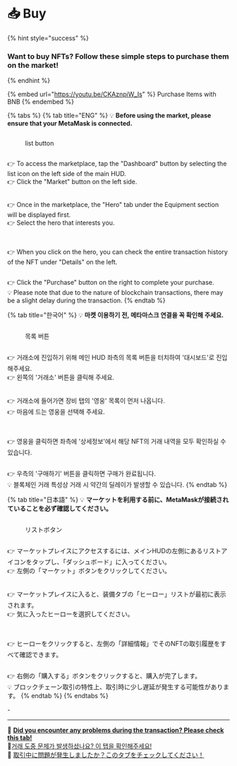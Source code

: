 # 📥 Buy

{% hint style="success" %}
### **Want to buy NFTs?** Follow these simple steps to purchase them on the market!
{% endhint %}



{% embed url="https://youtu.be/CKAznpiW_Is" %}
Purchase Items with BNB
{% endembed %}

{% tabs %}
{% tab title="ENG" %}
💡 **Before using the market, please ensure that your MetaMask is connected.**

<figure><img src="../../../.gitbook/assets/image (695).png" alt=""><figcaption><p> list button</p></figcaption></figure>

<figure><img src="../../../.gitbook/assets/image (756).png" alt=""><figcaption></figcaption></figure>

👉 To access the marketplace, tap the "Dashboard" button by selecting the list icon on the left side of the main HUD.\
👉 Click the "Market" button on the left side.

<figure><img src="../../../.gitbook/assets/image (757).png" alt=""><figcaption></figcaption></figure>

👉 Once in the marketplace, the "Hero" tab under the Equipment section will be displayed first.\
👉 Select the hero that interests you.



<figure><img src="../../../.gitbook/assets/image (758).png" alt=""><figcaption></figcaption></figure>

<figure><img src="../../../.gitbook/assets/image (759).png" alt=""><figcaption></figcaption></figure>

👉 When you click on the hero, you can check the entire transaction history of the NFT under "Details" on the left.



<figure><img src="../../../.gitbook/assets/image (760).png" alt=""><figcaption></figcaption></figure>

👉 Click the "Purchase" button on the right to complete your purchase.\
💡 Please note that due to the nature of blockchain transactions, there may be a slight delay during the transaction.
{% endtab %}

{% tab title="한국어" %}
💡 **마켓 이용하기 전, 메타마스크 연결을 꼭 확인해 주세요.**

<figure><img src="../../../.gitbook/assets/image (696).png" alt=""><figcaption><p>목록 버튼</p></figcaption></figure>

<figure><img src="../../../.gitbook/assets/image (761).png" alt=""><figcaption></figcaption></figure>

👉 거래소에 진입하기 위해 메인 HUD 좌측의 목록 버튼을 터치하여 '대시보드'로 진입해주세요.\
👉 왼쪽의 '거래소' 버튼을 클릭해 주세요.



<figure><img src="../../../.gitbook/assets/image (762).png" alt=""><figcaption></figcaption></figure>

👉 거래소에 들어가면 장비 탭의 '영웅' 목록이 먼저 나옵니다.\
👉 마음에 드는 영웅을 선택해 주세요.



<figure><img src="../../../.gitbook/assets/image (764).png" alt=""><figcaption></figcaption></figure>

<figure><img src="../../../.gitbook/assets/image (765).png" alt=""><figcaption></figcaption></figure>

👉 영웅을 클릭하면 좌측에 '상세정보'에서 해당 NFT의 거래 내역을 모두 확인하실 수 있습니다.



<figure><img src="../../../.gitbook/assets/image (766).png" alt=""><figcaption></figcaption></figure>

👉 우측의 '구매하기' 버튼을 클릭하면 구매가 완료됩니다.\
💡 블록체인 거래 특성상 거래 시 약간의 딜레이가 발생할 수 있습니다.
{% endtab %}

{% tab title="日本語" %}
💡 **マーケットを利用する前に、MetaMaskが接続されていることを必ず確認してください。**

<figure><img src="../../../.gitbook/assets/image (697).png" alt=""><figcaption><p>リストボタン</p></figcaption></figure>

<figure><img src="../../../.gitbook/assets/image (767).png" alt=""><figcaption></figcaption></figure>

👉 マーケットプレイスにアクセスするには、メインHUDの左側にあるリストアイコンをタップし、「ダッシュボード」に入ってください。\
👉 左側の「マーケット」ボタンをクリックしてください。



<figure><img src="../../../.gitbook/assets/image (768).png" alt=""><figcaption></figcaption></figure>

👉 マーケットプレイスに入ると、装備タブの「ヒーロー」リストが最初に表示されます。\
👉 気に入ったヒーローを選択してください。



<figure><img src="../../../.gitbook/assets/image (769).png" alt=""><figcaption></figcaption></figure>

<figure><img src="../../../.gitbook/assets/image (770).png" alt=""><figcaption></figcaption></figure>

👉 ヒーローをクリックすると、左側の「詳細情報」でそのNFTの取引履歴をすべて確認できます。



<figure><img src="../../../.gitbook/assets/image (771).png" alt=""><figcaption></figcaption></figure>

👉 右側の「購入する」ボタンをクリックすると、購入が完了します。\
💡 ブロックチェーン取引の特性上、取引時に少し遅延が発生する可能性があります。
{% endtab %}
{% endtabs %}

\-





***

🛑 [**Did you encounter any problems during the transaction? Please check this tab!**](common-issues.md)\
🛑[거래 도중 문제가 발생하셨나요? 이 탭을 확인해주세요!](common-issues.md)\
🛑 [取引中に問題が発生しましたか？このタブをチェックしてください！](common-issues.md)
